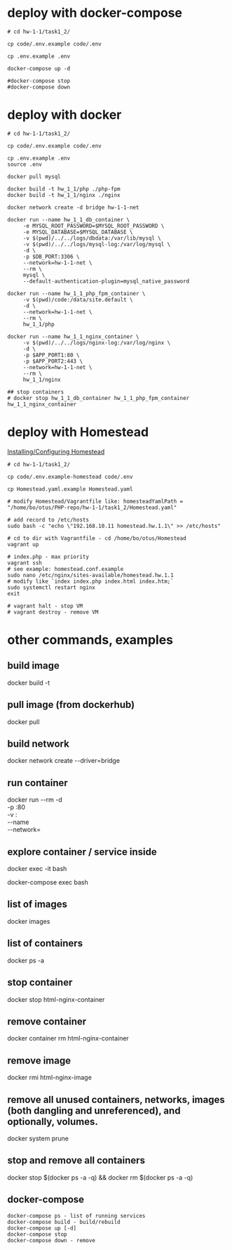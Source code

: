 # deploy with docker-compose
```
# cd hw-1-1/task1_2/

cp code/.env.example code/.env

cp .env.example .env

docker-compose up -d

#docker-compose stop
#docker-compose down
```

# deploy with docker
```
# cd hw-1-1/task1_2/

cp code/.env.example code/.env

cp .env.example .env
source .env

docker pull mysql

docker build -t hw_1_1/php ./php-fpm
docker build -t hw_1_1/nginx ./nginx

docker network create -d bridge hw-1-1-net

docker run --name hw_1_1_db_container \
     -e MYSQL_ROOT_PASSWORD=$MYSQL_ROOT_PASSWORD \
     -e MYSQL_DATABASE=$MYSQL_DATABASE \
     -v $(pwd)/../../logs/dbdata:/var/lib/mysql \
     -v $(pwd)/../../logs/mysql-log:/var/log/mysql \
     -d \
     -p $DB_PORT:3306 \
     --network=hw-1-1-net \
     --rm \
     mysql \
     --default-authentication-plugin=mysql_native_password

docker run --name hw_1_1_php_fpm_container \
     -v $(pwd)/code:/data/site.default \
     -d \
     --network=hw-1-1-net \
     --rm \
     hw_1_1/php

docker run --name hw_1_1_nginx_container \
     -v $(pwd)/../../logs/nginx-log:/var/log/nginx \
     -d \
     -p $APP_PORT1:80 \
     -p $APP_PORT2:443 \
     --network=hw-1-1-net \
     --rm \
     hw_1_1/nginx

## stop containers
# docker stop hw_1_1_db_container hw_1_1_php_fpm_container hw_1_1_nginx_container
```

# deploy with Homestead
[Installing/Configuring Homestead](https://laravel.com/docs/8.x/homestead#installing-homestead)
```
# cd hw-1-1/task1_2/

cp code/.env.example-homestead code/.env

cp Homestead.yaml.example Homestead.yaml

# modify Homestead/Vagrantfile like: homesteadYamlPath = "/home/bo/otus/PHP-repo/hw-1-1/task1_2/Homestead.yaml"

# add record to /etc/hosts
sudo bash -c "echo \"192.168.10.11 homestead.hw.1.1\" >> /etc/hosts"

# cd to dir with Vagrantfile - cd /home/bo/otus/Homestead
vagrant up

# index.php - max priority
vagrant ssh
# see example: homestead.conf.example
sudo nano /etc/nginx/sites-available/homestead.hw.1.1
# modify like `index index.php index.html index.htm;`
sudo systemctl restart nginx
exit

# vagrant halt - stop VM
# vagrant destroy - remove VM
```


# other commands, examples

## build image
docker build -t <image-name> <path-to-dir-with-Dockerfile>
## pull image (from dockerhub)
docker pull <image-name>
## build network
docker network create --driver=bridge <network-name>
## run container
docker run --rm -d \
    -p <host-port>:80 \
    -v <absolute-path-to-src-on-host>:<absolute-path-to-src-in-container> \
     --name <container-name> \
     --network=<network-name> \
     <image-name>
     
## explore container / service inside
docker exec -it <container-name> bash

docker-compose exec <service-name> bash


## list of images
docker images
## list of containers
docker ps -a
## stop container
docker stop html-nginx-container
## remove container
docker container rm html-nginx-container
## remove image
docker rmi html-nginx-image
## remove all unused containers, networks, images (both dangling and unreferenced), and optionally, volumes.
docker system prune
## stop and remove all containers
docker stop $(docker ps -a -q) && docker rm $(docker ps -a -q)

## docker-compose
```
docker-compose ps - list of running services
docker-compose build - build/rebuild
docker-compose up [-d]
docker-compose stop
docker-compose down - remove
```
